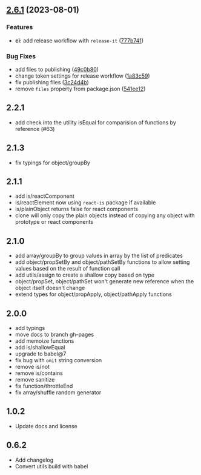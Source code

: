 

## [2.6.1](https://github.com/Tinkoff/utils.js/compare/v2.5.0...v2.6.1) (2023-08-01)


### Features

* **ci:** add release workflow with `release-it` ([777b741](https://github.com/Tinkoff/utils.js/commit/777b7412ab680042349c316a88d33bcd681c470f))


### Bug Fixes

* add files to publishing ([49c0b80](https://github.com/Tinkoff/utils.js/commit/49c0b80a35085a143f7d017b15b7657f5b0fbfd6))
* change token settings for release workflow ([1a83c59](https://github.com/Tinkoff/utils.js/commit/1a83c59fe68ddb918e31dad1160e3dab3fbb7534))
* fix publishing files ([3c24d4b](https://github.com/Tinkoff/utils.js/commit/3c24d4b51a3cbd15fa135d56feeccffc0f32c633))
* remove `files` property from package.json ([541ee12](https://github.com/Tinkoff/utils.js/commit/541ee12a41721534b120049f98aae178553a0edb))

## 2.2.1

+ add check into the utility isEqual for comparision of functions by reference (#63)

## 2.1.3
+ fix typings for object/groupBy

## 2.1.1
+ add is/reactComponent
+ is/reactElement now using `react-is` package if available
+ is/plainObject returns false for react components
+ clone will only copy the plain objects instead of copying any object with prototype or react components

## 2.1.0
+ add array/groupBy to group values in array by the list of predicates
+ add object/propSetBy and object/pathSetBy functions to allow setting values based on the result of function call
+ add utils/assign to create a shallow copy based on type
+ object/propSet, object/pathSet won't generate new reference when the object itself doesn't change
+ extend types for object/propApply, object/pathApply functions

## 2.0.0
+ add typings
+ move docs to branch gh-pages
+ add memoize functions
+ add is/shallowEqual
+ upgrade to babel@7
+ fix bug with `omit` string conversion
+ remove is/not
+ remove is/contains
+ remove sanitize
+ fix function/throttleEnd
+ fix array/shuffle random generator

## 1.0.2
+ Update docs and license

## 0.6.2
+ Add changelog
+ Convert utils build with babel